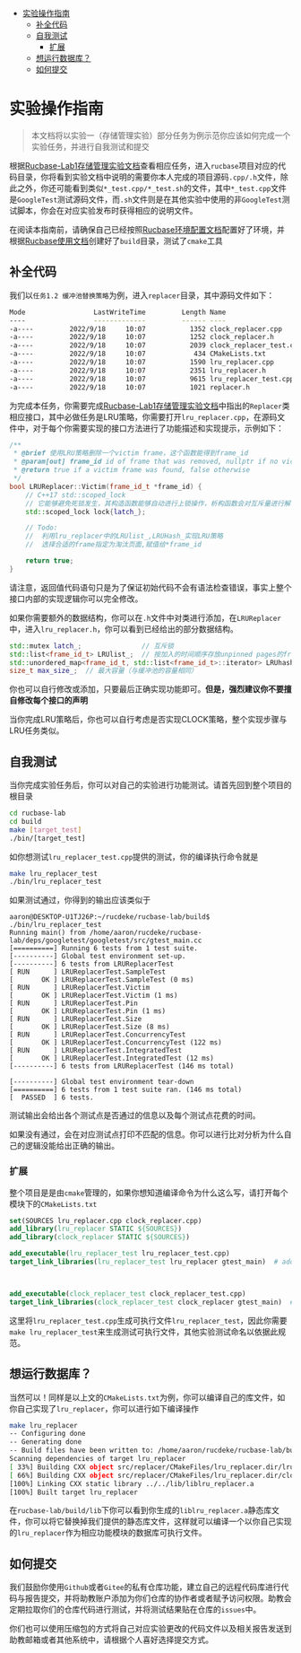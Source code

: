 <!-- START doctoc generated TOC please keep comment here to allow auto update -->
<!-- DON'T EDIT THIS SECTION, INSTEAD RE-RUN doctoc TO UPDATE -->

- [实验操作指南](#%E5%AE%9E%E9%AA%8C%E6%93%8D%E4%BD%9C%E6%8C%87%E5%8D%97)
  - [补全代码](#%E8%A1%A5%E5%85%A8%E4%BB%A3%E7%A0%81)
  - [自我测试](#%E8%87%AA%E6%88%91%E6%B5%8B%E8%AF%95)
    - [扩展](#%E6%89%A9%E5%B1%95)
  - [想运行数据库？](#%E6%83%B3%E8%BF%90%E8%A1%8C%E6%95%B0%E6%8D%AE%E5%BA%93)
  - [如何提交](#%E5%A6%82%E4%BD%95%E6%8F%90%E4%BA%A4)

<!-- END doctoc generated TOC please keep comment here to allow auto update -->

# 实验操作指南

> 本文档将以实验一（存储管理实验）部分任务为例示范你应该如何完成一个实验任务，并进行自我测试和提交

根据[Rucbase-Lab1存储管理实验文档](Rucbase-Lab1[存储管理实验文档].md)查看相应任务，进入`rucbase`项目对应的代码目录，你将看到实验文档中说明的需要你本人完成的项目源码`.cpp/.h`文件，除此之外，你还可能看到类似`*_test.cpp/*_test.sh`的文件，其中`*_test.cpp`文件是`GoogleTest`测试源码文件，而`.sh`文件则是在其他实验中使用的非`GoogleTest`测试脚本，你会在对应实验发布时获得相应的说明文件。

在阅读本指南前，请确保自己已经按照[Rucbase环境配置文档](Rucbase环境配置文档.md)配置好了环境，并根据[Rucbase使用文档](Rucbase使用文档.md)创建好了`build`目录，测试了`cmake`工具

## 补全代码

我们以`任务1.2 缓冲池替换策略`为例，进入`replacer`目录，其中源码文件如下：

```bash
Mode                 LastWriteTime         Length Name
----                 -------------         ------ ----
-a----         2022/9/18     10:07           1352 clock_replacer.cpp
-a----         2022/9/18     10:07           1252 clock_replacer.h
-a----         2022/9/18     10:07           2039 clock_replacer_test.cpp
-a----         2022/9/18     10:07            434 CMakeLists.txt
-a----         2022/9/18     10:07           1590 lru_replacer.cpp
-a----         2022/9/18     10:07           2351 lru_replacer.h
-a----         2022/9/18     10:07           9615 lru_replacer_test.cpp
-a----         2022/9/18     10:07           1021 replacer.h
```

为完成本任务，你需要完成[Rucbase-Lab1存储管理实验文档](Rucbase-Lab1[存储管理实验文档].md)中指出的`Replacer`类相应接口，其中必做任务是LRU策略，你需要打开`lru_replacer.cpp`，在源码文件中，对于每个你需要实现的接口方法进行了功能描述和实现提示，示例如下：

```cpp
/**
 * @brief 使用LRU策略删除一个victim frame，这个函数能得到frame_id
 * @param[out] frame_id id of frame that was removed, nullptr if no victim was found
 * @return true if a victim frame was found, false otherwise
 */
bool LRUReplacer::Victim(frame_id_t *frame_id) {
    // C++17 std::scoped_lock
    // 它能够避免死锁发生，其构造函数能够自动进行上锁操作，析构函数会对互斥量进行解锁操作，保证线程安全。
    std::scoped_lock lock{latch_};

    // Todo:
    //  利用lru_replacer中的LRUlist_,LRUHash_实现LRU策略
    //  选择合适的frame指定为淘汰页面,赋值给*frame_id

    return true;
}
```

请注意，返回值代码语句只是为了保证初始代码不会有语法检查错误，事实上整个接口内部的实现逻辑你可以完全修改。

如果你需要额外的数据结构，你可以在`.h`文件中对类进行添加，在`LRUReplacer`中，进入`lru_replacer.h`，你可以看到已经给出的部分数据结构。

```cpp
std::mutex latch_;               // 互斥锁
std::list<frame_id_t> LRUlist_;  // 按加入的时间顺序存放unpinned pages的frame id，首部表示最近被访问
std::unordered_map<frame_id_t, std::list<frame_id_t>::iterator> LRUhash_;  // frame_id_t -> unpinned pages的frame id
size_t max_size_;  // 最大容量（与缓冲池的容量相同）
```

你也可以自行修改或添加，只要最后正确实现功能即可。**但是，强烈建议你不要擅自修改每个接口的声明**

当你完成LRU策略后，你也可以自行考虑是否实现CLOCK策略，整个实现步骤与LRU任务类似。



## 自我测试

当你完成实验任务后，你可以对自己的实验进行功能测试。请首先回到整个项目的根目录

```bash
cd rucbase-lab
cd build
make [target_test]
./bin/[target_test]
```

如你想测试`lru_replacer_test.cpp`提供的测试，你的编译执行命令就是

```bash
make lru_replacer_test
./bin/lru_replacer_test
```

如果测试通过，你得到的输出应该类似于

```
aaron@DESKTOP-U1TJ26P:~/rucdeke/rucbase-lab/build$ ./bin/lru_replacer_test 
Running main() from /home/aaron/rucdeke/rucbase-lab/deps/googletest/googletest/src/gtest_main.cc
[==========] Running 6 tests from 1 test suite.
[----------] Global test environment set-up.
[----------] 6 tests from LRUReplacerTest
[ RUN      ] LRUReplacerTest.SampleTest
[       OK ] LRUReplacerTest.SampleTest (0 ms)
[ RUN      ] LRUReplacerTest.Victim
[       OK ] LRUReplacerTest.Victim (1 ms)
[ RUN      ] LRUReplacerTest.Pin
[       OK ] LRUReplacerTest.Pin (1 ms)
[ RUN      ] LRUReplacerTest.Size
[       OK ] LRUReplacerTest.Size (8 ms)
[ RUN      ] LRUReplacerTest.ConcurrencyTest
[       OK ] LRUReplacerTest.ConcurrencyTest (122 ms)
[ RUN      ] LRUReplacerTest.IntegratedTest
[       OK ] LRUReplacerTest.IntegratedTest (12 ms)
[----------] 6 tests from LRUReplacerTest (146 ms total)

[----------] Global test environment tear-down
[==========] 6 tests from 1 test suite ran. (146 ms total)
[  PASSED  ] 6 tests.
```

测试输出会给出各个测试点是否通过的信息以及每个测试点花费的时间。

如果没有通过，会在对应测试点打印不匹配的信息。你可以进行比对分析为什么自己的逻辑没能给出正确的输出。

### 扩展

整个项目是是由`cmake`管理的，如果你想知道编译命令为什么这么写，请打开每个模块下的`CMakeLists.txt`

```cmake
set(SOURCES lru_replacer.cpp clock_replacer.cpp)
add_library(lru_replacer STATIC ${SOURCES})
add_library(clock_replacer STATIC ${SOURCES})

add_executable(lru_replacer_test lru_replacer_test.cpp)
target_link_libraries(lru_replacer_test lru_replacer gtest_main)  # add gtest



add_executable(clock_replacer_test clock_replacer_test.cpp)
target_link_libraries(clock_replacer_test clock_replacer gtest_main)  # add gtest
```

这里将`lru_replacer_test.cpp`生成可执行文件`lru_replacer_test`，因此你需要`make lru_replacer_test`来生成测试可执行文件，其他实验测试命名以依据此规范。

## 想运行数据库？

当然可以！同样是以上文的`CMakeLists.txt`为例，你可以编译自己的库文件，如你自己实现了`lru_replacer`，你可以进行如下编译操作

```bash
make lru_replacer
-- Configuring done
-- Generating done
-- Build files have been written to: /home/aaron/rucdeke/rucbase-lab/build
Scanning dependencies of target lru_replacer
[ 33%] Building CXX object src/replacer/CMakeFiles/lru_replacer.dir/lru_replacer.cpp.o
[ 66%] Building CXX object src/replacer/CMakeFiles/lru_replacer.dir/clock_replacer.cpp.o
[100%] Linking CXX static library ../../lib/liblru_replacer.a
[100%] Built target lru_replacer
```

在`rucbase-lab/build/lib`下你可以看到你生成的`liblru_replacer.a`静态库文件，你可以将它替换掉我们提供的静态库文件，这样就可以编译一个以你自己实现的`lru_replacer`作为相应功能模块的数据库可执行文件。

## 如何提交

我们鼓励你使用`Github`或者`Gitee`的私有仓库功能，建立自己的远程代码库进行代码与报告提交，并将助教账户添加为你们仓库的协作者或者赋予访问权限。助教会定期拉取你们的仓库代码进行测试，并将测试结果贴在仓库的`issues`中。

你们也可以使用压缩包的方式将自己对应实验更改的代码文件以及相关报告发送到助教邮箱或者其他系统中，请根据个人喜好选择提交方式。

